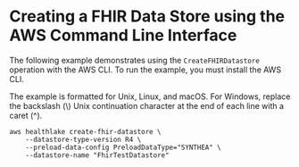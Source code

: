 # Creating a FHIR Data Store using the AWS Command Line Interface<a name="healthlake-examples-cli"></a>

The following example demonstrates using the `CreateFHIRDatastore` operation with the AWS CLI\. To run the example, you must install the AWS CLI\.

The example is formatted for Unix, Linux, and macOS\. For Windows, replace the backslash \(\\\) Unix continuation character at the end of each line with a caret \(^\)\.

```
​aws healthlake create-fhir-datastore \
    --datastore-type-version R4 \ 
    --preload-data-config PreloadDataType="SYNTHEA" \ 
    --datastore-name "FhirTestDatastore"
```
